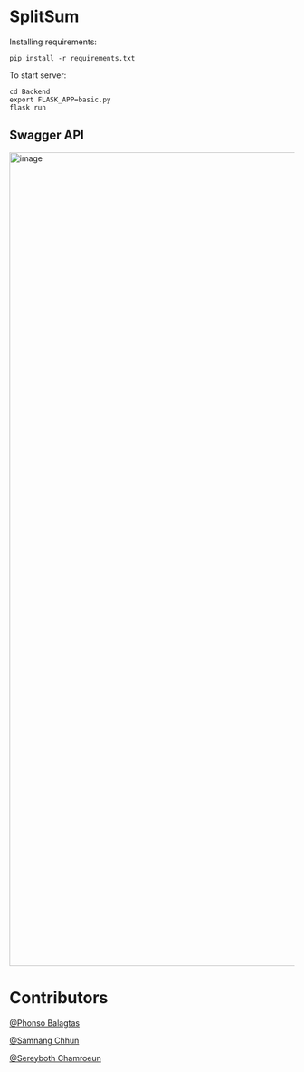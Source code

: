 # SplitSum



Installing requirements:
```
pip install -r requirements.txt
```
To start server:
```
cd Backend
export FLASK_APP=basic.py
flask run
```

## Swagger API
<img width="1438" alt="image" src="https://user-images.githubusercontent.com/95614205/187834598-7c33240c-0293-4241-a644-074197d52ba3.png">

# Contributors
[@Phonso Balagtas](https://github.com/phonsoswag)

[@Samnang Chhun](https://github.com/samnang)

[@Sereyboth Chamroeun](https://github.com/ch-sereyboth)
